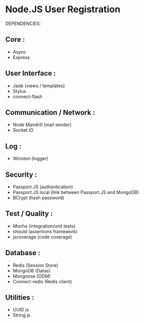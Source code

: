 Node.JS User Registration 
=========================

DEPENDENCIES:

Core :
------
- Async
- Express

User Interface :
----------------
- Jade (views / templates)
- Stylus
- connect-flash

Communication / Network :
-------------------------
- Node Mandrill (mail sender)
- Socket.IO

Log :
-----
- Winston (logger)

Security :
----------
- Passport.JS (authentication)
- Passport.JS local (link between Passport.JS and MongoDB)
- BCrypt (hash password)

Test / Quality : 
-----------------
- Mocha (integration/unit tests)
- should (assertions framework) 
- jscoverage (code coverage)

Database :
----------
- Redis (Session Store)
- MongoDB (Datas)
- Mongoose (ODM)
- Connect-redis (Redis client)

Utilities :
-----------
- UUID js
- String js

